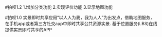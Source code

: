 #拍呗1.2
1.增加分类功能
2.实现评价功能
3.显示地图功能

#拍呗1.0
实景即时共享应用“以人人为我，我为人人”为出发点，借助地图服务，在手机app或者第三方社交app中即时共享公共资源实景.
基于位置服务(LBS)在线提供实景即时共享的APP
